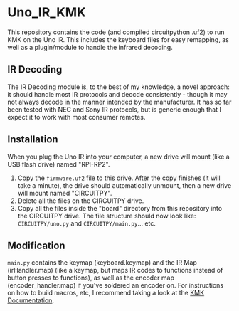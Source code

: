 # Uno_IR_KMK
This repository contains the code (and compiled circuitpython .uf2) to run KMK on the Uno IR.  This includes the keyboard files for easy remapping, as well as a plugin/module to handle the infrared decoding.

## IR Decoding
The IR Decoding module is, to the best of my knowledge, a novel approach: it should handle most IR protocols and deocde consistently - though it may not always decode in the manner intended by the manufacturer.  It has so far been tested with NEC and Sony IR protocols, but is generic enough that I expect it to work with most consumer remotes.

## Installation
When you plug the Uno IR into your computer, a new drive will mount (like a USB flash drive) named "RPI-RP2".
1. Copy the ```firmware.uf2``` file to this drive.  After the copy finishes (it will take a minute), the drive should automatically unmount, then a new drive will mount named "CIRCUITPY".
2. Delete all the files on the CIRCUITPY drive.
3. Copy all the files inside the "board" directory from this repository into the CIRCUITPY drive.  The file structure should now look like: ```CIRCUITPY/uno.py``` and ```CIRCUITPY/main.py```... etc.

## Modification
```main.py``` contains the keymap (keyboard.keymap) and the IR Map (irHandler.map) (like a keymap, but maps IR codes to functions instead of button presses to functions), as well as the encoder map (encoder_handler.map) if you've soldered an encoder on.  For instructions on how to build macros, etc, I recommend taking a look at the [KMK Documentation](http://kmkfw.io).